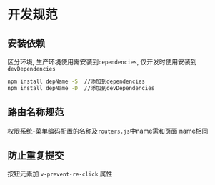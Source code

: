 # 开发规范

## 安装依赖

区分环境, 生产环境使用需安装到`dependencies`, 仅开发时使用安装到`devDependencies`
```bash
npm install depName -S  //添加到dependencies
npm install depName -D  //添加到devDependencies
```

## 路由名称规范

权限系统-菜单编码配置的名称及`routers.js`中name需和页面 name相同

## 防止重复提交

按钮元素加 `v-prevent-re-click` 属性